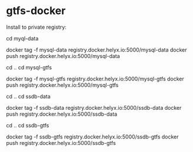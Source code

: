 # gtfs-docker


Install to private registry:

cd myql-data

docker tag -f mysql-data registry.docker.helyx.io:5000/mysql-data
docker push registry.docker.helyx.io:5000/mysql-data

cd ..
cd mysql-gtfs

docker tag -f mysql-gtfs registry.docker.helyx.io:5000/mysql-gtfs
docker push registry.docker.helyx.io:5000/mysql-gtfs

cd ..
cd ssdb-data

docker tag -f ssdb-data registry.docker.helyx.io:5000/ssdb-data
docker push registry.docker.helyx.io:5000/ssdb-data

cd ..
cd ssdb-gtfs

docker tag -f ssdb-gtfs registry.docker.helyx.io:5000/ssdb-gtfs
docker push registry.docker.helyx.io:5000/ssdb-gtfs

